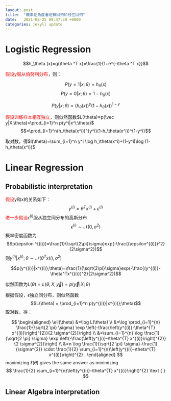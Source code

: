 ```yaml
---
layout: post
title:  "概率论角度看逻辑回归和线性回归"
date:   2021-08-25 09:47:50 +0800
categories: jekyll update
---
```



<script type="text/javascript" async src="https://cdn.mathjax.org/mathjax/latest/MathJax.js?config=TeX-MML-AM_CHTML"> </script>



# Logistic Regression

$$h_\theta (x)=g(\theta ^T x)=\frac{1}{1+e^{-\theta ^T x}}$$


<font color = Red>假设y服从伯努利分布</font>，则：


$$P(y=1|x;\theta)=h_\theta(x)$$
$$P(y=0|x;\theta)=1-h_\theta(x)$$

$$P(y|x;\theta)=(h_\theta(x))^y(1-h_\theta(x))^{1-y}$$

<font color = Red>假设训练样本相互独立</font>，则似然函数$L(\theta)=p(\vec y|X;\theta)=\prod_{i=1}^n p(y^i|x^i;\theta)$
$$=\prod_{i=1}^n(h_\theta(x^i))^{y^i}(1-h_\theta(x^i))^{1-y^i}$$

取对数，得$l(\theta)=\sum_{i=1}^n y^i \log h_\theta(x^i)+(1-y^i)\log (1-h_\theta(x^i))$


# Linear Regression
## Probabilistic interpretation
<font color = Red>假设</font>y和x的关系如下：
$$y^{(i)}=\theta^Tx^{(i)}+\epsilon^{(i)}$$
<font color = Red>进一步假设</font>$\epsilon^{(i)}$服从独立同分布的高斯分布
$$\epsilon^{(i)}\sim \mathcal N(0,\sigma^2)$$
概率密度函数为
$$p(\epsilon ^{(i)})=\frac{1}{\sqrt{2\pi}\sigma}exp(-\frac{(\epsilon^{(i)})^2}{2\sigma^2})$$
则$y^{(i)}|x^{(i)};\theta \sim \mathcal N (\theta^Tx{(i)},\sigma^2)$

$$p(y^{(i)}|x^{(i)};\theta)=\frac{1}{\sqrt{2\pi}\sigma}exp(-\frac{(y^{(i)}-\theta^Tx^{(i)})^2}{2\sigma^2})$$

似然函数为$L(\theta)=L(\theta;X,\vec y)=p(\vec y|X;\theta)$

根据假设，$\epsilon$独立同分布，则似然函数
$$L(\theta) = \prod_{i=1}^n p(y^{(i)}|x^{(i)};\theta)$$
取对数，得：

$$
\begin{aligned}
\ell(\theta) &=\log L(\theta) \\
&=\log \prod_{i=1}^{n} \frac{1}{\sqrt{2 \pi} \sigma} \exp \left(-\frac{\left(y^{(i)}-\theta^{T} x^{(i)}\right)^{2}}{2 \sigma^{2}}\right) \\
&=\sum_{i=1}^{n} \log \frac{1}{\sqrt{2 \pi} \sigma} \exp \left(-\frac{\left(y^{(i)}-\theta^{T} x^{(i)}\right)^{2}}{2 \sigma^{2}}\right) \\
&=n \log \frac{1}{\sqrt{2 \pi} \sigma}-\frac{1}{\sigma^{2}} \cdot \frac{1}{2} \sum_{i=1}^{n}\left(y^{(i)}-\theta^{T} x^{(i)}\right)^{2} .
\end{aligned}
$$
maximizing $\ell(\theta)$ gives the same answer as minimizing
$$
\frac{1}{2} \sum_{i=1}^{n}\left(y^{(i)}-\theta^{T} x^{(i)}\right)^{2} \text { }
$$

## Linear Algebra interpretation

